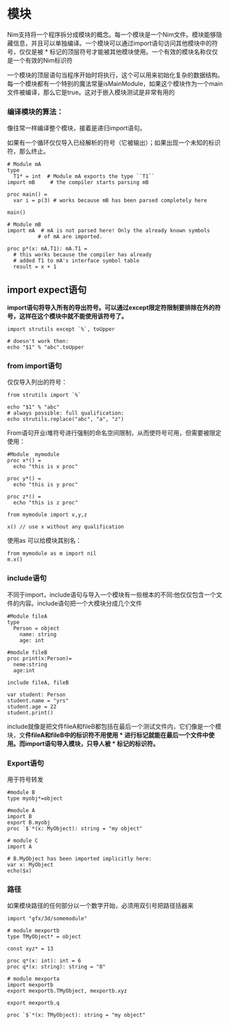 # 模块

Nim支持将一个程序拆分成模块的概念。每一个模块是一个Nim文件。模块能够隐藏信息，并且可以单独编译。一个模块可以通过import语句访问其他模块中的符号，仅仅是被 * 标记的顶层符号才能被其他模块使用。一个有效的模块名称仅仅是一个有效的Nim标识符

一个模块的顶层语句当程序开始时将执行，这个可以用来初始化复杂的数据结构。每一个模块都有一个特别的魔法常量isMainModule，如果这个模块作为一个main文件被编译，那么它是true。这对于嵌入模块测试是非常有用的

### 编译模块的算法：

像往常一样编译整个模块，接着是递归import语句。

如果有一个循环仅仅导入已经解析的符号（它被输出）；如果出现一个未知的标识符，那么终止。

```
# Module mA
type
  T1* = int  # Module mA exports the type ``T1``
import mB     # the compiler starts parsing mB

proc main() =
  var i = p(3) # works because mB has been parsed completely here

main()

```

```
# Module mB
import mA  # mA is not parsed here! Only the already known symbols
          # of mA are imported.

proc p*(x: mA.T1): mA.T1 =
  # this works because the compiler has already
  # added T1 to mA's interface symbol table
  result = x + 1
```

## import expect语句

**import语句将导入所有的导出符号。可以通过except限定符限制要排除在外的符号，这样在这个模块中就不能使用该符号了。**

```
import strutils except `%`, toUpper

# doesn't work then:
echo "$1" % "abc".toUpper
```

### from import语句

仅仅导入列出的符号：

```
from strutils import `%`

echo "$1" % "abc"
# always possible: full qualification:
echo strutils.replace("abc", "a", "z")
```

From语句开业i堆符号进行强制的命名空间限制，从而使符号可用，但需要被限定使用：

```
#Module  mymodule
proc x*() =
  echo "this is x proc"

proc y*() =
  echo "this is y proc"

proc z*() =
  echo "this is z proc"
```

```
from mymodule import x,y,z

x() // use x without any qualification
```

使用as 可以给模块其别名：

```
from mymodule as m import nil
m.x()
```

### include语句

不同于import，include语句与导入一个模块有一些根本的不同:他仅仅包含一个文件的内容。include语句把一个大模块分成几个文件

```
#Module fileA
type
  Person = object
    name: string
    age: int
```

```
#module fileB
proc print(x:Person)=
  neme:string
  age:int
```

```
include fileA, fileB

var student: Person
student.name = "yrs"
student.age = 22
student.print()
```

include就像是把文件fileA和fileB都包括在最后一个测试文件内，它们像是一个模块，文**件fileA和fileB中的标识符不用使用 * 进行标记就能在最后一个文件中使用。而import语句导入模块，只导人被 * 标记的标识符。**

### Export语句

用于符号转发

```
#module B
type myobj*=object
```

```
#module A
import B 
export B.myobj
proc `$`*(x: MyObject): string = "my object"
```

```
# module C
import A

# B.MyObject has been imported implicitly here:
var x: MyObject
echo($x)
```

### 路径

如果模块路径的任何部分以一个数字开始，必须用双引号把路径括器来

```
import "gfx/3d/somemodule"
```

```
# module mexportb
type TMyObject* = object

const xyz* = 13

proc q*(x: int): int = 6
proc q*(x: string): string = "8"
```

```
# module mexporta
import mexportb
export mexportb.TMyObject, mexportb.xyz

export mexportb.q

proc `$`*(x: TMyObject): string = "my object"
```







